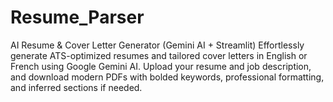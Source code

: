 # Resume_Parser
AI Resume &amp; Cover Letter Generator (Gemini AI + Streamlit) Effortlessly generate ATS-optimized resumes and tailored cover letters in English or French using Google Gemini AI. Upload your resume and job description, and download modern PDFs with bolded keywords, professional formatting, and inferred sections if needed. 
